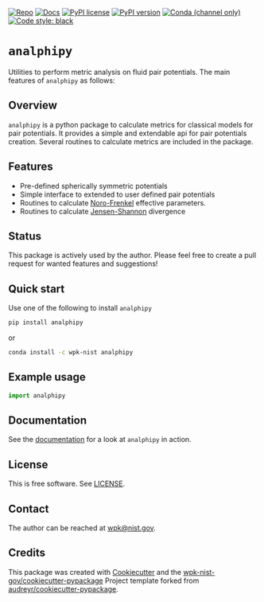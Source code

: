 <!-- markdownlint-disable MD041 -->

[![Repo][repo-badge]][repo-link] [![Docs][docs-badge]][docs-link]
[![PyPI license][license-badge]][license-link]
[![PyPI version][pypi-badge]][pypi-link]
[![Conda (channel only)][conda-badge]][conda-link]
[![Code style: black][black-badge]][black-link]

<!-- For more badges, see
  https://shields.io/category/other
  https://naereen.github.io/badges/
  [pypi-badge]: https://badge.fury.io/py/analphipy
-->

[black-badge]: https://img.shields.io/badge/code%20style-black-000000.svg
[black-link]: https://github.com/psf/black
[pypi-badge]: https://img.shields.io/pypi/v/analphipy
[pypi-link]: https://pypi.org/project/analphipy
[docs-badge]: https://img.shields.io/badge/docs-sphinx-informational
[docs-link]: https://pages.nist.gov/analphipy/
[repo-badge]: https://img.shields.io/badge/--181717?logo=github&logoColor=ffffff
[repo-link]: https://github.com/usnistgov/analphipy
[conda-badge]: https://img.shields.io/conda/v/wpk-nist/analphipy
[conda-link]: https://anaconda.org/wpk-nist/analphipy
[license-badge]: https://img.shields.io/pypi/l/cmomy?color=informational
[license-link]: https://github.com/usnistgov/analphipy/blob/main/LICENSE

<!-- other links -->

[jensen-shannon]:
  https://en.wikipedia.org/wiki/Jensen%E2%80%93Shannon_divergence
[noro-frenkel]:
  https://en.wikipedia.org/wiki/Noro%E2%80%93Frenkel_law_of_corresponding_states

# `analphipy`

Utilities to perform metric analysis on fluid pair potentials. The main features
of `analphipy` as follows:

## Overview

`analphipy` is a python package to calculate metrics for classical models for
pair potentials. It provides a simple and extendable api for pair potentials
creation. Several routines to calculate metrics are included in the package.

## Features

- Pre-defined spherically symmetric potentials
- Simple interface to extended to user defined pair potentials
- Routines to calculate [Noro-Frenkel] effective parameters.
- Routines to calculate [Jensen-Shannon] divergence

## Status

This package is actively used by the author. Please feel free to create a pull
request for wanted features and suggestions!

## Quick start

Use one of the following to install `analphipy`

```bash
pip install analphipy
```

or

```bash
conda install -c wpk-nist analphipy
```

## Example usage

```python
import analphipy

```

<!-- end-docs -->

## Documentation

See the [documentation][docs-link] for a look at `analphipy` in action.

## License

This is free software. See [LICENSE][license-link].

## Contact

The author can be reached at wpk@nist.gov.

## Credits

This package was created with [Cookiecutter] and the
[wpk-nist-gov/cookiecutter-pypackage] Project template forked from
[audreyr/cookiecutter-pypackage].

[audreyr/cookiecutter-pypackage]:
  https://github.com/audreyr/cookiecutter-pypackage
[cookiecutter]: https://github.com/audreyr/cookiecutter
[wpk-nist-gov/cookiecutter-pypackage]:
  https://github.com/wpk-nist-gov/cookiecutter-pypackage

